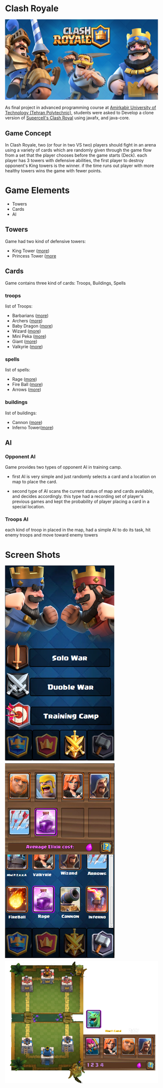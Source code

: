 # Clash Royale
 ![Game screen shot](documentation/Cover.jpg) <br>

 As final project in advanced programming course at [Amirkabir University of Technology (Tehran Polytechnic)](https://aut.ac.ir), students were asked to Develop a clone version of [Supercell's Clash Royal](https://supercell.com/en/games/clashroyale/) using javafx, and
java-core. <br>

## Game Concept
In Clash Royale, two (or four in two VS two) players should fight in an arena using a variety of cards which are randomly given through the game flow from a set that the player chooses before the game starts (Deck). each player has 3 towers with defensive abilities, the first player to destroy opponent's King towers is the winner. if the time runs out player with more healthy towers wins the game with fewer points.


# Game Elements
- Towers
- Cards
- AI


## Towers

Game had two kind of defensive towers:

- King Tower ([more]())
- Princess Tower ([more]()

## Cards

Game contains three kind of cards: Troops, Buildings, Spells

### troops

list of Troops:

- Barbarians ([more]())
- Archers ([more]())
- Baby Dragon ([more]())
- Wizard ([more]())
- Mini Peka ([more]())
- Giant ([more]())
- Valkyrie ([more]())

### spells

list of spells:

- Rage ([more]())
- Fire Ball ([more]())
- Arrows ([more]())

### buildings

list of buildings:

- Cannon ([more]())
- Inferno Tower([more]())

## AI

### Opponent AI
Game provides two types of opponent AI in training camp. 
- first AI is very simple and just randomly selects a card and a location on map to place the card.

- second type of AI scans the current status of map and cards available, and decides accordingly. this type had a recording set of player's previous games and kept the probability of player placing a card in a special location.

### Troops AI
each kind of troop in placed in the map, had a simple AI to do its task, hit enemy troops and move toward enemy towers


# Screen Shots
![MenuShot](./documentation/ScreenShots/Menu.png) <br>
![DeckShot](./documentation/ScreenShots/Deck.png) <br>
![GameShot](./documentation/ScreenShots/InGame.png) <br>
